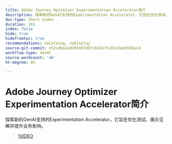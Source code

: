 ```yaml
---
title: Adobe Journey Optimizer Experimentation Accelerator简介
description: 探索新的GenAI支持的Experimentation Accelerator，它旨在优化测试、揭示见解并提升业务影响。
doc-type: Short Video
duration: 101
index: false
hide: true
hidefromtoc: true
recommendations: noCatalog, noDisplay
source-git-commit: e52cdba2a9203497d97cbd1e75c81e3e4e556ac4
workflow-type: tm+mt
source-wordcount: '46'
ht-degree: 0%

---
```



# Adobe Journey Optimizer Experimentation Accelerator简介

探索新的GenAI支持的Experimentation Accelerator，它旨在优化测试、揭示见解并提升业务影响。

<!-- 62_S531_3442531_100_introducing-the-adobe-journey-optimizer-experimentation-accelerator -->
>[!VIDEO](https://video.tv.adobe.com/v/3460363/?learn=on&enablevpops=true&captions=chi_hans)
